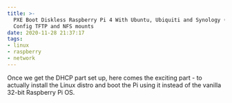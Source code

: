 ```yaml
---
title: >-
  PXE Boot Diskless Raspberry Pi 4 With Ubuntu, Ubiquiti and Synology (2):
  Config TFTP and NFS mounts
date: 2020-11-28 21:37:17
tags:
- linux
- raspberry
- network
---
```


Once we get the DHCP part set up, here comes the exciting part - to actually install the Linux distro and boot the Pi using it instead of the vanilla 32-bit Raspberry Pi OS.

